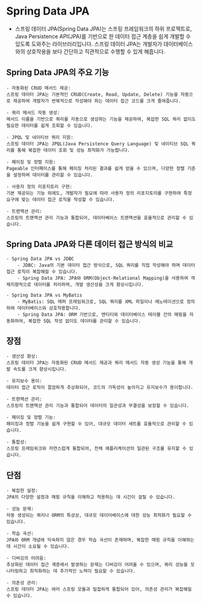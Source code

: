 # Spring Data JPA

- 스프링 데이터 JPA(Spring Data JPA)는 스프링 프레임워크의 하위 프로젝트로, Java Persistence API(JPA)를 기반으로 한 데이터 접근 계층을 쉽게 개발할 수 있도록 도와주는 라이브러리입니다. 스프링 데이터 JPA는 개발자가 데이터베이스와의 상호작용을 보다 간단하고 직관적으로 수행할 수 있게 해줍니다.

## Spring Data JPA의 주요 기능
    
    - 자동화된 CRUD 메서드 제공:
    스프링 데이터 JPA는 기본적인 CRUD(Create, Read, Update, Delete) 기능을 자동으로 제공하여 개발자가 반복적으로 작성해야 하는 데이터 접근 코드를 크게 줄여줍니다.

    - 쿼리 메서드 자동 생성:
    메서드 이름을 기반으로 쿼리를 자동으로 생성하는 기능을 제공하여, 복잡한 SQL 쿼리 없이도 필요한 데이터를 쉽게 조회할 수 있습니다.

    - JPQL 및 네이티브 쿼리 지원:
    스프링 데이터 JPA는 JPQL(Java Persistence Query Language) 및 네이티브 SQL 쿼리를 통해 복잡한 데이터 조회 및 성능 최적화가 가능합니다.

    - 페이징 및 정렬 지원:
    Pageable 인터페이스를 통해 페이징 처리된 결과를 쉽게 얻을 수 있으며, 다양한 정렬 기준을 설정하여 데이터를 관리할 수 있습니다.

    - 사용자 정의 리포지토리 구현:
    기본 제공되는 기능 외에도, 개발자가 필요에 따라 사용자 정의 리포지토리를 구현하여 특정 요구에 맞는 데이터 접근 로직을 작성할 수 있습니다.

    - 트랜잭션 관리:
    스프링의 트랜잭션 관리 기능과 통합되어, 데이터베이스 트랜잭션을 효율적으로 관리할 수 있습니다.


## Spring Data JPA와 다른 데이터 접근 방식의 비교

    - Spring Data JPA vs JDBC
        - JDBC: Java의 기본 데이터 접근 방식으로, SQL 쿼리를 직접 작성해야 하며 데이터 접근 로직이 복잡해질 수 있습니다.
        - Spring Data JPA: JPA와 ORM(Object-Relational Mapping)을 사용하여 객체지향적으로 데이터를 처리하며, 개발 생산성을 크게 향상시킵니다.

    - Spring Data JPA vs MyBatis
        - MyBatis: SQL 매퍼 프레임워크로, SQL 쿼리를 XML 파일이나 애노테이션으로 정의하여 데이터베이스와 상호작용합니다.
        - Spring Data JPA: ORM 기반으로, 엔티티와 데이터베이스 테이블 간의 매핑을 자동화하여, 복잡한 SQL 작성 없이도 데이터를 관리할 수 있습니다.

## 장점

    - 생산성 향상:
    스프링 데이터 JPA는 자동화된 CRUD 메서드 제공과 쿼리 메서드 자동 생성 기능을 통해 개발 속도를 크게 향상시킵니다.

    - 유지보수 용이:
    데이터 접근 로직이 깔끔하게 추상화되어, 코드의 가독성이 높아지고 유지보수가 용이합니다.

    - 트랜잭션 관리:
    스프링의 트랜잭션 관리 기능과 통합되어 데이터의 일관성과 무결성을 보장할 수 있습니다.

    - 페이징 및 정렬 기능:
    페이징과 정렬 기능을 쉽게 구현할 수 있어, 대규모 데이터 세트를 효율적으로 관리할 수 있습니다.

    - 통합성:
    스프링 프레임워크와 자연스럽게 통합되어, 전체 애플리케이션의 일관된 구조를 유지할 수 있습니다.


## 단점
    
    - 복잡한 설정:
    JPA의 다양한 설정과 매핑 규칙을 이해하고 적용하는 데 시간이 걸릴 수 있습니다.

    - 성능 문제:
    자동 생성되는 쿼리나 ORM의 특성상, 대규모 데이터베이스에 대한 성능 최적화가 필요할 수 있습니다.

    - 학습 곡선:
    JPA와 ORM 개념에 익숙하지 않은 경우 학습 곡선이 존재하며, 복잡한 매핑 규칙을 이해하는 데 시간이 소요될 수 있습니다.

    - 디버깅의 어려움:
    추상화된 데이터 접근 계층에서 발생하는 문제는 디버깅이 어려울 수 있으며, 쿼리 성능을 모니터링하고 최적화하는 데 추가적인 노력이 필요할 수 있습니다.

    - 의존성 관리:
    스프링 데이터 JPA는 여러 스프링 모듈과 밀접하게 통합되어 있어, 의존성 관리가 복잡해질 수 있습니다.

